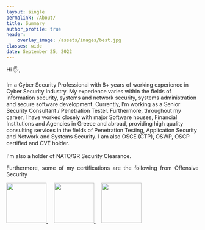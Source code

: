 ```yaml
---
layout: single
permalink: /About/
title: Summary
author_profile: true
header:
    overlay_image: /assets/images/best.jpg
classes: wide
date: September 25, 2022
---
```



<p align="justify">

Hi 🖐,
<br><br>
Im a Cyber Security Professional with 8+ years of working experience in Cyber Security Industry. My experience varies within the fields of information security, systems and network security, systems administration and secure software development. Currently, I’m working as a Senior Security Consultant / Penetration Tester. Furthermore, throughout my career, I have worked closely with major Software houses, Financial Institutions and Agencies in Greece and abroad, providing high quality consulting services in the fields of Penetration Testing, Application Security and Network and Systems Security. I am also OSCE (CTP), OSWP, OSCP certified and CVE holder.
<br><br>
I'm also a holder of NATO/GR Security Clearance.
</p>

<p align="justify">
Furthermore, some of my certifications are the following from Offensive Security
</p>

<a target="_blank" href="https://www.credly.com/badges/cdaec2f9-1191-4b51-83fc-55ef18d254c0/public_url"><img width="105" height="105" alt="" src="https://images.credly.com/size/680x680/images/b1da1cd4-98da-48de-b604-b5d2b72ac696/image.png">
</a>
&nbsp;&nbsp;&nbsp;
<a target="_blank" href="https://www.credly.com/badges/0da1065a-11e7-4a42-9e48-62e69a9e3bcf/public_url"><img width="105" height="105" alt="" src="https://images.credly.com/size/680x680/images/8e66b341-8fa9-43ff-a611-76b72a65b38f/image.png">
</a>
&nbsp;&nbsp;&nbsp;
<a target="_blank" href="https://www.credly.com/badges/c7b90f17-43c4-4edd-a17d-fc91b7ff9619/public_url"><img width="105" height="105" alt="" src="https://images.credly.com/size/680x680/images/ec81134d-e80b-4eb5-ae07-0eb8e1a60fcd/image.png">
</a>


